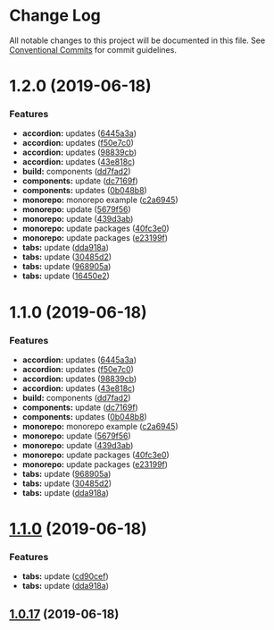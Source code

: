 # Change Log

All notable changes to this project will be documented in this file.
See [Conventional Commits](https://conventionalcommits.org) for commit guidelines.

# 1.2.0 (2019-06-18)


### Features

* **accordion:** updates ([6445a3a](https://github.com/MansoorBashaBellary/monorepo/commit/6445a3a))
* **accordion:** updates ([f50e7c0](https://github.com/MansoorBashaBellary/monorepo/commit/f50e7c0))
* **accordion:** updates ([98839cb](https://github.com/MansoorBashaBellary/monorepo/commit/98839cb))
* **accordion:** updates ([43e818c](https://github.com/MansoorBashaBellary/monorepo/commit/43e818c))
* **build:** components ([dd7fad2](https://github.com/MansoorBashaBellary/monorepo/commit/dd7fad2))
* **components:** update ([dc7169f](https://github.com/MansoorBashaBellary/monorepo/commit/dc7169f))
* **components:** updates ([0b048b8](https://github.com/MansoorBashaBellary/monorepo/commit/0b048b8))
* **monorepo:** monorepo example ([c2a6945](https://github.com/MansoorBashaBellary/monorepo/commit/c2a6945))
* **monorepo:** update ([5679f56](https://github.com/MansoorBashaBellary/monorepo/commit/5679f56))
* **monorepo:** update ([439d3ab](https://github.com/MansoorBashaBellary/monorepo/commit/439d3ab))
* **monorepo:** update packages ([40fc3e0](https://github.com/MansoorBashaBellary/monorepo/commit/40fc3e0))
* **monorepo:** update packages ([e23199f](https://github.com/MansoorBashaBellary/monorepo/commit/e23199f))
* **tabs:** update ([dda918a](https://github.com/MansoorBashaBellary/monorepo/commit/dda918a))
* **tabs:** update ([30485d2](https://github.com/MansoorBashaBellary/monorepo/commit/30485d2))
* **tabs:** update ([968905a](https://github.com/MansoorBashaBellary/monorepo/commit/968905a))
* **tabs:** update ([16450e2](https://github.com/MansoorBashaBellary/monorepo/commit/16450e2))





# 1.1.0 (2019-06-18)


### Features

* **accordion:** updates ([6445a3a](https://github.com/MansoorBashaBellary/monorepo/commit/6445a3a))
* **accordion:** updates ([f50e7c0](https://github.com/MansoorBashaBellary/monorepo/commit/f50e7c0))
* **accordion:** updates ([98839cb](https://github.com/MansoorBashaBellary/monorepo/commit/98839cb))
* **accordion:** updates ([43e818c](https://github.com/MansoorBashaBellary/monorepo/commit/43e818c))
* **build:** components ([dd7fad2](https://github.com/MansoorBashaBellary/monorepo/commit/dd7fad2))
* **components:** update ([dc7169f](https://github.com/MansoorBashaBellary/monorepo/commit/dc7169f))
* **components:** updates ([0b048b8](https://github.com/MansoorBashaBellary/monorepo/commit/0b048b8))
* **monorepo:** monorepo example ([c2a6945](https://github.com/MansoorBashaBellary/monorepo/commit/c2a6945))
* **monorepo:** update ([5679f56](https://github.com/MansoorBashaBellary/monorepo/commit/5679f56))
* **monorepo:** update ([439d3ab](https://github.com/MansoorBashaBellary/monorepo/commit/439d3ab))
* **monorepo:** update packages ([40fc3e0](https://github.com/MansoorBashaBellary/monorepo/commit/40fc3e0))
* **monorepo:** update packages ([e23199f](https://github.com/MansoorBashaBellary/monorepo/commit/e23199f))
* **tabs:** update ([968905a](https://github.com/MansoorBashaBellary/monorepo/commit/968905a))
* **tabs:** update ([30485d2](https://github.com/MansoorBashaBellary/monorepo/commit/30485d2))
* **tabs:** update ([dda918a](https://github.com/MansoorBashaBellary/monorepo/commit/dda918a))





<a name="1.1.0"></a>
# [1.1.0](https://github.com/MansoorBashaBellary/monorepo/compare/v1.0.42...v1.1.0) (2019-06-18)


### Features

* **tabs:** update ([cd90cef](https://github.com/MansoorBashaBellary/monorepo/commit/cd90cef))
* **tabs:** update ([dda918a](https://github.com/MansoorBashaBellary/monorepo/commit/dda918a))



<a name="1.0.17"></a>
## [1.0.17](https://github.com/MansoorBashaBellary/monorepo/compare/v1.0.42...v1.0.17) (2019-06-18)

